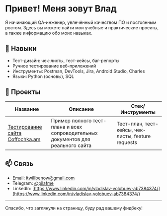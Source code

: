 # Привет! Меня зовут Влад

Я начинающий QA-инженер, увлечённый качеством ПО и постоянным ростом. Здесь вы можете найти мои учебные и практические проекты, а также информацию обо моих навыках.

## 🚀 Навыки

- Тест-дизайн: чек-листы, тест-кейсы, баг-репорты
- Ручное тестирование веб-приложений
- Инструменты: Postman, DevTools, Jira, Android Studio, Charles
- Языки: Python (основы), SQL

## 📂 Проекты

| Название | Описание | Стек/Инструменты |
|---------|----------|------------------|
| [Тестирование сайта Coffochka.am](https://github.com/pilafme/test-coffochka-website/blob/main/README.md) | Пример полного тест-плана и всех сопроводительных документов для реального сайта | Тест-план, тест-кейсы, чек-листы, feature requests |

## 📫 Связь

- Email: itwillbenow@gmail.com  
- Telegram: [@pilafme](https://t.me/pilafme/)
- LinkedIn: [https://www.linkedin.com/in/vladislav-volobuev-ab7384374/](https://www.linkedin.com/in/vladislav-volobuev-ab7384374/)

---

Спасибо, что заглянули на страницу, буду рад вашему фидбеку!
